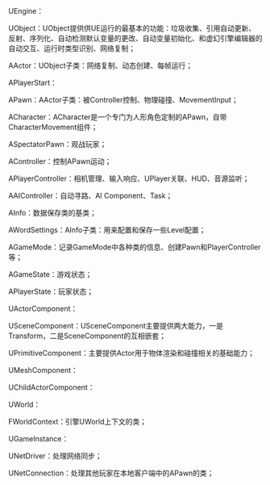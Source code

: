 
UEngine：

UObject：UObject提供供UE运行的最基本的功能：垃圾收集、引用自动更新、反射、序列化、自动检测默认变量的更改、自动变量初始化、和虚幻引擎编辑器的自动交互、运行时类型识别、网络复制；

AActor：UObject子类：网络复制、动态创建、每帧运行；

APlayerStart：

APawn：AActor子类：被Controller控制、物理碰撞、MovementInput；

ACharacter：ACharacter是一个专门为人形角色定制的APawn，自带CharacterMovement组件；

ASpectatorPawn：观战玩家；

AController：控制APawn运动；

APlayerController：相机管理、输入响应、UPlayer关联、HUD、音源监听；

AAIController：自动寻路、AI Component、Task；

AInfo：数据保存类的基类；

AWordSettings：AInfo子类：用来配置和保存一些Level配置；

AGameMode：记录GameMode中各种类的信息、创建Pawn和PlayerController等；

AGameState：游戏状态；

APlayerState：玩家状态；

UActorComponent：

USceneComponent：USceneComponent主要提供两大能力，一是Transform，二是SceneComponent的互相嵌套；

UPrimitiveComponent：主要提供Actor用于物体渲染和碰撞相关的基础能力；

UMeshComponent：

UChildActorComponent：

UWorld：

FWorldContext：引擎UWorld上下文的类；

UGameInstance：

UNetDriver：处理网络同步；

UNetConnection：处理其他玩家在本地客户端中的APawn的类；

